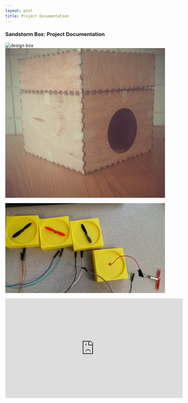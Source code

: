 ```yaml
---
layout: post
title: Project Documentation
---
```


### Sandstorm Box: Project Documentation

![design box](../images/sandstorm_box1.png)
![laser cut box](../images/box.jpg)

![motors' base](../images/motorsbase.jpg)

<iframe width="560" height="315" src="https://www.youtube.com/embed/Bgkv-HUuV8s" frameborder="0" allowfullscreen></iframe>
